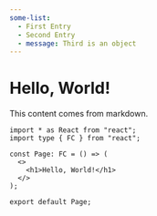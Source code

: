 ```yaml
---
some-list:
  - First Entry
  - Second Entry
  - message: Third is an object
---
```


# Hello, World!

This content comes from markdown.

```tsx
import * as React from "react";
import type { FC } from "react";

const Page: FC = () => (
  <>
    <h1>Hello, World!</h1>
  </>
);

export default Page;
```
